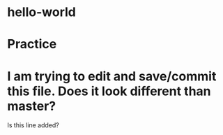 # hello-world
Practice
=============================================
I am trying to edit and save/commit this file.
Does it look different than master?
=============================================
Is this line added?
